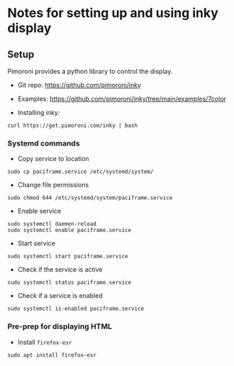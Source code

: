 # Notes for setting up and using inky display

## Setup

Pimoroni provides a python library to control the display.

* Git repo: https://github.com/pimoroni/inky

* Examples: https://github.com/pimoroni/inky/tree/main/examples/7color

* Installing inky:

```
curl https://get.pimoroni.com/inky | bash

```

### Systemd commands

* Copy service to location
```
sudo cp paciframe.service /etc/systemd/system/
```

* Change file permissions
```
sudo chmod 644 /etc/systemd/system/paciframe.service
```

* Enable service
```
sudo systemctl daemon-reload
sudo systemctl enable paciframe.service
```

* Start service
```
sudo systemctl start paciframe.service
```

* Check if the service is active
```
sudo systemctl status paciframe.service
```

* Check if a service is enabled
```
sudo systemctl is-enabled paciframe.service
```

### Pre-prep for displaying HTML

* Install `firefox-esr`

```
sudo apt install firefox-esr
```  

